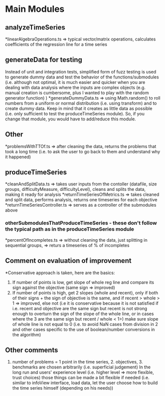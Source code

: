# Main Modules

## analyzeTimeSeries
*linearAlgebraOperations.ts => typical vector/matrix operations, calculates coefficients of the regression line for a time series 

## generateData for testing
Instead of unit and integration tests, simplified form of fuzz testing is used to generate dummy data and test the behavior of the functions/submodules (i.e. although not optimal, it is much easier and quicker when you are dealing with data analysis where the inputs are complex objects (e.g. manual creation is cumbersome, plus I wanted to play with the random generator function) )
*generateDummyData.ts => using Math.random() to roll numbers from a uniform or normal distribution (i.e. using transform) and to create dummy data. Keep in mind that it
creates as little data as possible (i.e. only sufficient to test the produceTimeSeries module). So, if you change that module, you would have to add/reduce this module.

## Other
*problemsWithTTOf.ts => after cleaning the data, returns the problems that took a long time (i.e. to ask the user to go back to them and understand why it happened)

## produceTimeSeries 
*cleanAndSplitData.ts => takes user inputs from the contoller (datafile, size groups, difficultyMeasure, difficultyLevel), cleans and splits the data, making it ready for analysis
*returnTimeSeriesOfMetrics.ts => takes cleaned and split data, performs analysis, returns one timeseries for each objective
*returnTimeSeriesController.ts => serves as a controller of the submodules above

### otherSubmodulesThatProduceTimeSeries - these don't follow the typical path as in the produceTimeSeries module
*percentOfIncompletes.ts => without cleaning the data, just splitting in sequential groups, => returs a timeseries of % of incompletes

## Comment on evaluation of improvement
*Conservative approach is taken, here are the basics:
1. If number of points is low, get slope of whole reg line and compare its sign against the objective (same sign => improved)
2. If number of points is high, get 2 slopes (whole and recent), only if both of their signs + the sign of objective is the same, and if recent > whole > 1 => improved, else not (i.e it is conservative because it is not satisfied if i.e. recent and objective are the same sign but recent is not strong enough to overturn the sign of the slope of the whole line, or in cases where the 3 are the same sign but recent / whole < 1>)
make sure slope of whole line is not equal to 0 (i.e. to avoid NaN cases from division in 2 and other cases specific to the use of boolean/number conversions in the algorithm)  

## Other comments
1. number of problems = 1 point in the time series, 2. objectives, 3. benchmarks are chosen arbitrarily (i.e. superficial judgement)
In the long run and users' experience level (i.e. higher level => more flexible, trust choices) those things can be made a bit flexible if needed (i.e. similar to infoView interface, load data, let the user choose how to build the time series
himself (depending on his needs)) 